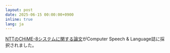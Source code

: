 ```yaml
---
layout: post
date: 2025-06-15 00:00:00+0900
inline: true
lang: ja
---
```


<a href="https://authors.elsevier.com/c/1lGS339HpStau4">NTTのCHiME-8システムに関する論文</a>がComputer Speech & Language誌に採択されました。
